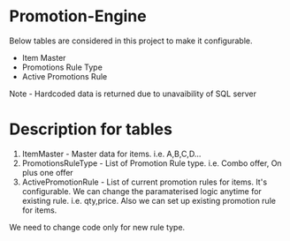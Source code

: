 # Promotion-Engine

Below tables are considered in this project to make it configurable.  
	
- Item Master
- Promotions Rule Type
- Active Promotions Rule

Note - Hardcoded data is returned due to unavaibility of SQL server

# Description for tables
 1. ItemMaster - Master data for items. i.e. A,B,C,D...
 2. PromotionsRuleType - List of Promotion Rule type. i.e. Combo offer, On plus one offer
 3. ActivePromotionRule - List of current promotion rules for items. It's configurable. We can change the paramaterised logic anytime for existing rule. i.e. qty,price. Also we can set up existing promotion rule for items.
 
 We need to change code only for new rule type. 
